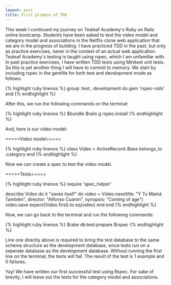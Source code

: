 ```yaml
---
layout: post
title: First glimpse of TDD
---
```


This week I continued my journey on Tealeaf Academy's Ruby on Rails online bootcamp. Students have been asked to test the video model and category model and associations 
in the Netflix clone web application that we are in the progress of building. I have practiced TDD in the past, but only as practice exercises, 
never in the context of an actual web application. Tealeaf Academy's testing is taught using rspec, which I am unfamiliar with. In past practice 
exercises, I have written TDD tests using Minitest unit tests. So this is yet another thing I will have to commit to memory. We start by including 
rspec in the gemfile for both test and development mode as follows:

{% highlight ruby linenos %}
group :test, :development do
  gem 'rspec-rails'
end
{% endhighlight %}

After this, we run the following commands on the terminal:

{% highlight ruby linenos %}
$bundle
$rails g rspec:install
{% endhighlight %}

And, here is our video model:

=====Video model=====

{% highlight ruby linenos %}
class Video < ActiveRecord::Base
  belongs_to :category
end
{% endhighlight %}

Now we can create a spec to test the video model. 

=====Tests=====

{% highlight ruby linenos %}
require 'spec_helper'

describe Video do
  it "saves itself" do
    video = Video.new(title: "Y Tu Mamá También", director: "Alfonso Cuarón", synopsis: "Coming of age")
    video.save
    expect(Video.first).to eq(video)
  end
end
{% endhighlight %}

Now, we can go back to the terminal and run the following commands:

{% highlight ruby linenos %}
$rake db:test:prepare
$rspec
{% endhighlight %}

Line one directly above is required to bring the test database to the same schema structure as the development database, since tests 
run on a seperate database as the development database. Without running the first line on the terminal, the tests will fail. The result of the test 
is 1 example and 0 failures.

Yay! We have written our first successful test using Rspec. For sake of brevity, I will leave out the tests for the category model and 
associations.
